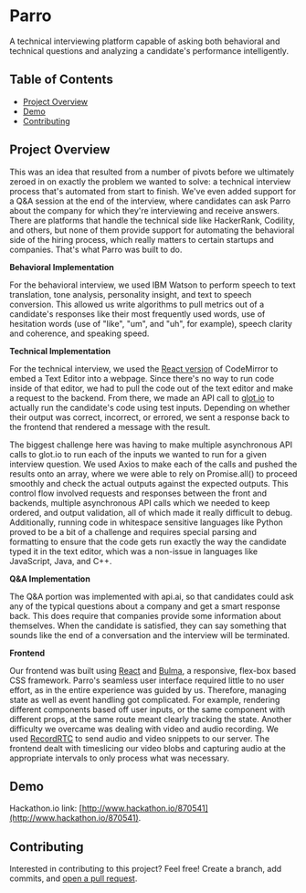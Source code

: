 # Parro

A technical interviewing platform capable of asking both behavioral and technical questions and analyzing a candidate's performance intelligently.

## Table of Contents

- [Project Overview](#project-overview)
- [Demo](#demo)
- [Contributing](#contributing)

## Project Overview

This was an idea that resulted from a number of pivots before we ultimately zeroed in on exactly the problem we wanted
to solve: a technical interview process that's automated from start to finish. We've even added support for a Q&A session at the end of the interview, where candidates can ask Parro about the company for which they're interviewing and receive answers. There are platforms that handle the technical side like HackerRank, Codility, and others, but none of them provide support for automating the behavioral side of the hiring process, which really matters to certain startups and companies. That's what Parro was built to do.

**Behavioral Implementation**

For the behavioral interview, we used IBM Watson to perform speech to text translation, tone analysis, personality insight, and text to speech conversion. This allowed us write algorithms to pull metrics out of a candidate's responses like their most frequently used words, use of hesitation words (use of "like", "um", and "uh", for example), speech clarity and coherence, and speaking speed.

**Technical Implementation**

For the technical interview, we used the [React version](https://github.com/JedWatson/react-codemirror) of CodeMirror to embed a Text Editor into a webpage. Since there's no way to run code inside of that editor, we had to pull the code out of the text editor and make a request to the backend. From there, we made an API call to [glot.io](http://glot.io/) to actually run the candidate's code using test inputs. Depending on whether their output was correct, incorrect, or errored, we sent a response back to the frontend that rendered a message with the result.

The biggest challenge here was having to make multiple asynchronous API calls to glot.io to run each of the inputs we wanted to run for a given interview question. We used Axios to make each of the calls and pushed the results onto an array, where we were able to rely on Promise.all() to proceed smoothly and check the actual outputs against the expected outputs. This control flow involved requests and responses between the front and backends, multiple asynchronous API calls which we needed to keep ordered, and output validation, all of which made it really difficult to debug. Additionally, running code in whitespace sensitive languages like Python proved to be a bit of a challenge and requires special parsing and formatting to ensure that the code gets run exactly the way the candidate typed it in the text editor, which was a non-issue in languages like JavaScript, Java, and C++.

**Q&A Implementation**

The Q&A portion was implemented with api.ai, so that candidates could ask any of the typical questions about a company and get a smart response back. This does require that companies provide some information about themselves. When the candidate is satisfied, they can say something that sounds like the end of a conversation and the interview will be terminated.

**Frontend**

Our frontend was built using [React](https://facebook.github.io/react/) and [Bulma](http://bulma.io/), a responsive, flex-box based CSS framework. Parro's seamless user interface required little to no user effort, as in the entire experience was guided by us. Therefore, managing state as well as event handling got complicated. For example, rendering different components based off user inputs, or the same component with different props, at the same route meant clearly tracking the state. Another difficulty we overcame was dealing with video and audio recording. We used [RecordRTC](https://github.com/muaz-khan/RecordRTC/) to send audio and video snippets to our server. The frontend dealt with timeslicing our video blobs and capturing audio at the appropriate intervals to only process what was necessary.

## Demo

Hackathon.io link: [http://www.hackathon.io/870541](http://www.hackathon.io/870541).

## Contributing

Interested in contributing to this project? Feel free! Create a branch, add commits, and [open a pull request](https://github.com/benhubsch/Parro/compare/).
